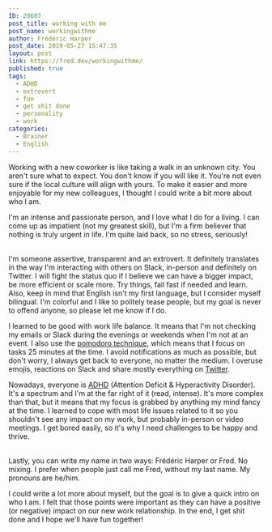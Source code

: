 ```yaml
---
ID: 20607
post_title: working with me
post_name: workingwithme
author: Frédéric Harper
post_date: 2019-05-27 15:47:35
layout: post
link: https://fred.dev/workingwithme/
published: true
tags:
  - ADHD
  - extrovert
  - fun
  - get shit done
  - personality
  - work
categories:
  - Brainer
  - English
---
```

<p>Working with a new coworker is like taking a walk in an unknown city. You aren't sure what to expect. You don't know if you will like it. You're not even sure if the local culture will align with yours. To make it easier and more enjoyable for my new colleagues, I thought I could write a bit more about who I am.</p>
<p>I'm an intense and passionate person, and I love what I do for a living. I can come up as impatient (not my greatest skill), but I'm a firm believer that nothing is truly urgent in life. I'm quite laid back, so no stress, seriously!</p>
<p><br />I'm someone assertive, transparent and an extrovert. It  definitely translates in the way I'm interacting with others on Slack, in-person and definitely on Twitter. I will fight the status quo if I believe we can have a bigger impact, be more efficient or scale more. Try things, fail fast if needed and learn. Also, keep in mind that English isn't my first language, but I consider myself bilingual. I'm colorful and I like to politely tease people, but my goal is never to offend anyone, so please let me know if I do.</p>
<p>I learned to be good with work life balance. It means that I'm not checking my emails or Slack during the evenings or weekends when I'm not at an event. I also use the <a href="https://francescocirillo.com/pages/pomodoro-technique">pomodoro technique</a>, which means that I focus on tasks 25 minutes at the time. I avoid notifications as much as possible, but don't worry, I always get back to everyone, no matter the medium. I overuse emojis, reactions on Slack and share mostly everything on <a href="https://twitter.com/fharper">Twitter</a>.</p>
<p>Nowadays, everyone is <a href="https://en.wikipedia.org/wiki/Attention_deficit_hyperactivity_disorder">ADHD</a> (Attention Deficit &amp; Hyperactivity Disorder). It's a spectrum and I'm at the far right of it (read, intense). It's more complex than that, but it means that my focus is grabbed by anything my mind fancy at the time. I learned to cope with most life issues related to it so you shouldn't see any impact on my work, but probably in-person or video meetings. I get bored easily, so it's why I need challenges to be happy and thrive.</p>
<p><br />Lastly, you can write my name in two ways: Frédéric Harper or Fred. No mixing. I prefer when people just call me Fred, without my last name. My pronouns are he/him.</p>
<p>I could write a lot more about myself, but the goal is to give a quick intro on who I am. I felt that those points were important as they can have a positive (or negative) impact on our new work relationship. In the end, I get shit done and I hope we'll have fun together!</p>
